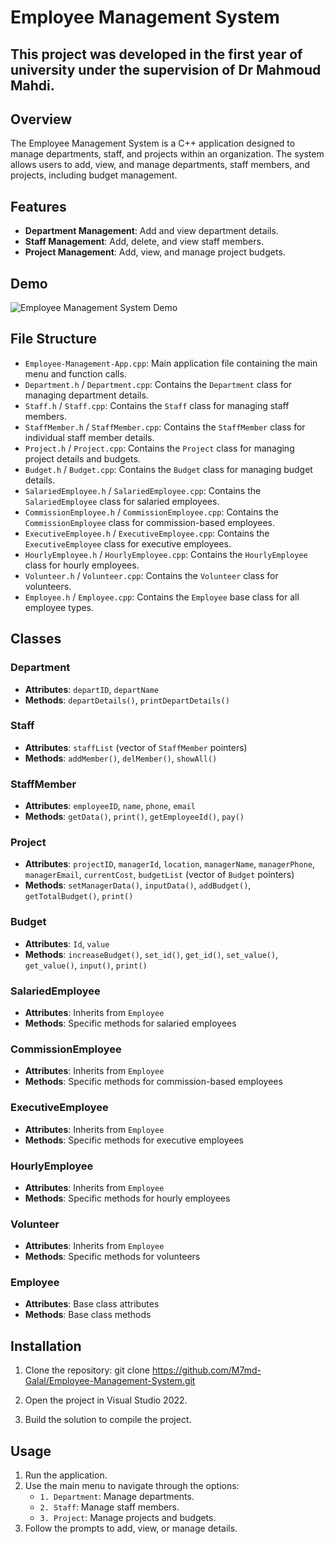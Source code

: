 # Employee Management System
## This project was developed in the first year of university under the supervision of Dr Mahmoud Mahdi.
## Overview
The Employee Management System is a C++ application designed to manage departments, staff, and projects within an organization. The system allows users to add, view, and manage departments, staff members, and projects, including budget management.

## Features
- **Department Management**: Add and view department details.
- **Staff Management**: Add, delete, and view staff members.
- **Project Management**: Add, view, and manage project budgets.

## Demo
![Employee Management System Demo](demo.gif)

## File Structure
- `Employee-Management-App.cpp`: Main application file containing the main menu and function calls.
- `Department.h` / `Department.cpp`: Contains the `Department` class for managing department details.
- `Staff.h` / `Staff.cpp`: Contains the `Staff` class for managing staff members.
- `StaffMember.h` / `StaffMember.cpp`: Contains the `StaffMember` class for individual staff member details.
- `Project.h` / `Project.cpp`: Contains the `Project` class for managing project details and budgets.
- `Budget.h` / `Budget.cpp`: Contains the `Budget` class for managing budget details.
- `SalariedEmployee.h` / `SalariedEmployee.cpp`: Contains the `SalariedEmployee` class for salaried employees.
- `CommissionEmployee.h` / `CommissionEmployee.cpp`: Contains the `CommissionEmployee` class for commission-based employees.
- `ExecutiveEmployee.h` / `ExecutiveEmployee.cpp`: Contains the `ExecutiveEmployee` class for executive employees.
- `HourlyEmployee.h` / `HourlyEmployee.cpp`: Contains the `HourlyEmployee` class for hourly employees.
- `Volunteer.h` / `Volunteer.cpp`: Contains the `Volunteer` class for volunteers.
- `Employee.h` / `Employee.cpp`: Contains the `Employee` base class for all employee types.

## Classes
### Department
- **Attributes**: `departID`, `departName`
- **Methods**: `departDetails()`, `printDepartDetails()`

### Staff
- **Attributes**: `staffList` (vector of `StaffMember` pointers)
- **Methods**: `addMember()`, `delMember()`, `showAll()`

### StaffMember
- **Attributes**: `employeeID`, `name`, `phone`, `email`
- **Methods**: `getData()`, `print()`, `getEmployeeId()`, `pay()`

### Project
- **Attributes**: `projectID`, `managerId`, `location`, `managerName`, `managerPhone`, `managerEmail`, `currentCost`, `budgetList` (vector of `Budget` pointers)
- **Methods**: `setManagerData()`, `inputData()`, `addBudget()`, `getTotalBudget()`, `print()`

### Budget
- **Attributes**: `Id`, `value`
- **Methods**: `increaseBudget()`, `set_id()`, `get_id()`, `set_value()`, `get_value()`, `input()`, `print()`

### SalariedEmployee
- **Attributes**: Inherits from `Employee`
- **Methods**: Specific methods for salaried employees

### CommissionEmployee
- **Attributes**: Inherits from `Employee`
- **Methods**: Specific methods for commission-based employees

### ExecutiveEmployee
- **Attributes**: Inherits from `Employee`
- **Methods**: Specific methods for executive employees

### HourlyEmployee
- **Attributes**: Inherits from `Employee`
- **Methods**: Specific methods for hourly employees

### Volunteer
- **Attributes**: Inherits from `Employee`
- **Methods**: Specific methods for volunteers

### Employee
- **Attributes**: Base class attributes
- **Methods**: Base class methods

## Installation
1. Clone the repository:
   git clone https://github.com/M7md-Galal/Employee-Management-System.git

2. Open the project in Visual Studio 2022.
3. Build the solution to compile the project.

## Usage
1. Run the application.
2. Use the main menu to navigate through the options:
   - `1. Department`: Manage departments.
   - `2. Staff`: Manage staff members.
   - `3. Project`: Manage projects and budgets.
3. Follow the prompts to add, view, or manage details.


   
